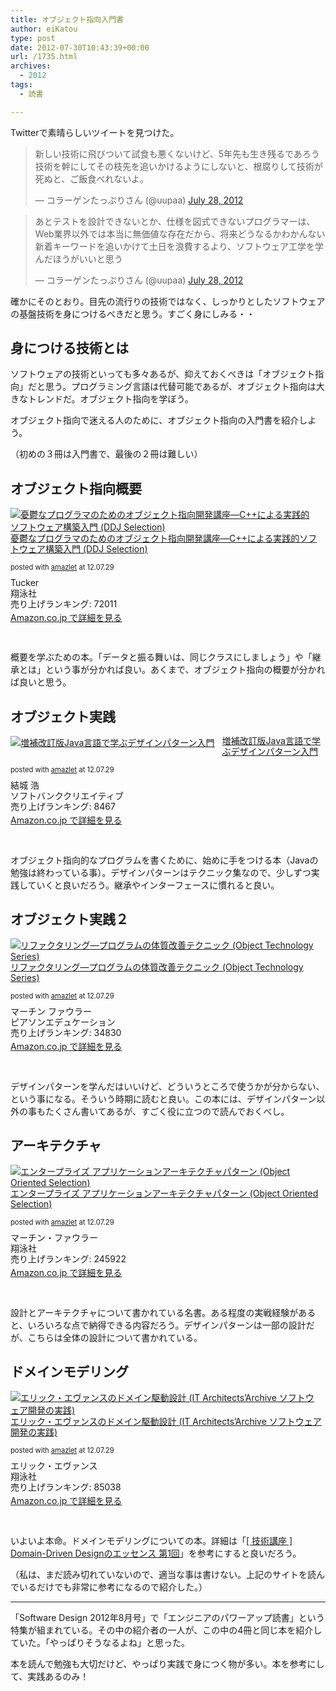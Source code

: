 ```yaml
---
title: オブジェクト指向入門書
author: eiKatou
type: post
date: 2012-07-30T10:43:39+00:00
url: /1735.html
archives:
  - 2012
tags:
  - 読書

---
```

Twitterで素晴らしいツイートを見つけた。

<!--more-->

<blockquote class="twitter-tweet" width="550">
  <p>
    新しい技術に飛びついて試食も悪くないけど、5年先も生き残るであろう技術を幹にしてその枝先を追いかけるようにしないと、根腐りして技術が死ぬと、ご飯食べれないよ。
  </p>
  
  <p>
    &mdash; コラーゲンたっぷりさん (@uupaa) <a href="https://twitter.com/uupaa/statuses/229212538020196352">July 28, 2012</a>
  </p>
</blockquote>



<blockquote class="twitter-tweet" width="550">
  <p>
    あとテストを設計できないとか、仕様を図式できないプログラマーは、Web業界以外では本当に無価値な存在だから、将来どうなるかわかんない新着キーワードを追いかけて土日を浪費するより、ソフトウェア工学を学んだほうがいいと思う
  </p>
  
  <p>
    &mdash; コラーゲンたっぷりさん (@uupaa) <a href="https://twitter.com/uupaa/statuses/229213579717521408">July 28, 2012</a>
  </p>
</blockquote>



確かにそのとおり。目先の流行りの技術ではなく、しっかりとしたソフトウェアの基盤技術を身につけるべきだと思う。すごく身にしみる・・

## 身につける技術とは

ソフトウェアの技術といっても多々あるが、抑えておくべきは「オブジェクト指向」だと思う。プログラミング言語は代替可能であるが、オブジェクト指向は大きなトレンドだ。オブジェクト指向を学ぼう。
  
オブジェクト指向で迷える人のために、オブジェクト指向の入門書を紹介しよう。
  
（初めの３冊は入門書で、最後の２冊は難しい）

<!--more-->

## オブジェクト指向概要

<div class="amazlet-box" style="margin-bottom:0px;">
  <div class="amazlet-image" style="float:left;margin:0px 12px 1px 0px;">
    <a href="http://www.amazon.co.jp/exec/obidos/ASIN/4881356194/eikatou-22/ref=nosim/" name="amazletlink" target="_blank"><img src="http://ecx.images-amazon.com/images/I/613VSGX380L._SL160_.jpg" alt="憂鬱なプログラマのためのオブジェクト指向開発講座―C++による実践的ソフトウェア構築入門 (DDJ Selection)" style="border: none;" /></a>
  </div>
  
  <div class="amazlet-info" style="line-height:120%; margin-bottom: 10px">
    <div class="amazlet-name" style="margin-bottom:10px;line-height:120%">
      <a href="http://www.amazon.co.jp/exec/obidos/ASIN/4881356194/eikatou-22/ref=nosim/" name="amazletlink" target="_blank">憂鬱なプログラマのためのオブジェクト指向開発講座―C++による実践的ソフトウェア構築入門 (DDJ Selection)</a></p> 
      <div class="amazlet-powered-date" style="font-size:80%;margin-top:5px;line-height:120%">
        posted with <a href="http://www.amazlet.com/browse/ASIN/4881356194/eikatou-22/ref=nosim/" title="憂鬱なプログラマのためのオブジェクト指向開発講座―C++による実践的ソフトウェア構築入門 (DDJ Selection)" target="_blank">amazlet</a> at 12.07.29
      </div>
    </div>
    <div class="amazlet-detail">
      Tucker <br />翔泳社 <br />売り上げランキング: 72011
    </div>
    <div class="amazlet-sub-info" style="float: left;">
      <div class="amazlet-link" style="margin-top:5px;margin-bottom:30px">
        <a href="http://www.amazon.co.jp/exec/obidos/ASIN/4881356194/eikatou-22/ref=nosim/" name="amazletlink" target="_blank">Amazon.co.jp で詳細を見る</a>
      </div>
    </div>
  </div>
  <div class="amazlet-footer" style="clear: left">
  </div>
</div>

概要を学ぶための本。「データと振る舞いは、同じクラスにしましょう」や「継承とは」という事が分かれば良い。あくまで、オブジェクト指向の概要が分かれば良いと思う。

## オブジェクト実践

<div class="amazlet-box" style="margin-bottom:0px;">
  <div class="amazlet-image" style="float:left;margin:0px 12px 1px 0px;">
    <a href="http://www.amazon.co.jp/exec/obidos/ASIN/4797327030/eikatou-22/ref=nosim/" name="amazletlink" target="_blank"><img src="http://ecx.images-amazon.com/images/I/51k0udCitAL._SL160_.jpg" alt="増補改訂版Java言語で学ぶデザインパターン入門" style="border: none;" /></a>
  </div>
  <div class="amazlet-info" style="line-height:120%; margin-bottom: 10px">
    <div class="amazlet-name" style="margin-bottom:10px;line-height:120%">
      <a href="http://www.amazon.co.jp/exec/obidos/ASIN/4797327030/eikatou-22/ref=nosim/" name="amazletlink" target="_blank">増補改訂版Java言語で学ぶデザインパターン入門</a></p> 
      <div class="amazlet-powered-date" style="font-size:80%;margin-top:5px;line-height:120%">
        posted with <a href="http://www.amazlet.com/browse/ASIN/4797327030/eikatou-22/ref=nosim/" title="増補改訂版Java言語で学ぶデザインパターン入門" target="_blank">amazlet</a> at 12.07.29
      </div>
    </div>
    <div class="amazlet-detail">
      結城 浩 <br />ソフトバンククリエイティブ <br />売り上げランキング: 8467
    </div>
    <div class="amazlet-sub-info" style="float: left;">
      <div class="amazlet-link" style="margin-top: 5px;margin-bottom:30px">
        <a href="http://www.amazon.co.jp/exec/obidos/ASIN/4797327030/eikatou-22/ref=nosim/" name="amazletlink" target="_blank">Amazon.co.jp で詳細を見る</a>
      </div>
    </div>
  </div>
  <div class="amazlet-footer" style="clear: left">
  </div>
</div>

オブジェクト指向的なプログラムを書くために、始めに手をつける本（Javaの勉強は終わっている事）。デザインパターンはテクニック集なので、少しずつ実践していくと良いだろう。継承やインターフェースに慣れると良い。

## オブジェクト実践２

<div class="amazlet-box" style="margin-bottom:0px;">
  <div class="amazlet-image" style="float:left;margin:0px 12px 1px 0px;">
    <a href="http://www.amazon.co.jp/exec/obidos/ASIN/4894712288/eikatou-22/ref=nosim/" name="amazletlink" target="_blank"><img src="http://ecx.images-amazon.com/images/I/51885S48YPL._SL160_.jpg" alt="リファクタリング―プログラムの体質改善テクニック (Object Technology Series)" style="border: none;" /></a>
  </div>
  <div class="amazlet-info" style="line-height:120%; margin-bottom: 10px">
    <div class="amazlet-name" style="margin-bottom:10px;line-height:120%">
      <a href="http://www.amazon.co.jp/exec/obidos/ASIN/4894712288/eikatou-22/ref=nosim/" name="amazletlink" target="_blank">リファクタリング―プログラムの体質改善テクニック (Object Technology Series)</a></p> 
      <div class="amazlet-powered-date" style="font-size:80%;margin-top:5px;line-height:120%">
        posted with <a href="http://www.amazlet.com/browse/ASIN/4894712288/eikatou-22/ref=nosim/" title="リファクタリング―プログラムの体質改善テクニック (Object Technology Series)" target="_blank">amazlet</a> at 12.07.29
      </div>
    </div>
    <div class="amazlet-detail">
      マーチン ファウラー <br />ピアソンエデュケーション <br />売り上げランキング: 34830
    </div>
    <div class="amazlet-sub-info" style="float: left;">
      <div class="amazlet-link" style="margin-top: 5px;margin-bottom:30px">
        <a href="http://www.amazon.co.jp/exec/obidos/ASIN/4894712288/eikatou-22/ref=nosim/" name="amazletlink" target="_blank">Amazon.co.jp で詳細を見る</a>
      </div>
    </div>
  </div>
  
  <div class="amazlet-footer" style="clear: left">
  </div>
</div>

デザインパターンを学んだはいいけど、どういうところで使うかが分からない、という事になる。そういう時期に読むと良い。この本には、デザインパターン以外の事もたくさん書いてあるが、すごく役に立つので読んでおくべし。

## アーキテクチャ

<div class="amazlet-box" style="margin-bottom:0px;">
  <div class="amazlet-image" style="float:left;margin:0px 12px 1px 0px;">
    <a href="http://www.amazon.co.jp/exec/obidos/ASIN/4798105538/eikatou-22/ref=nosim/" name="amazletlink" target="_blank"><img src="http://ecx.images-amazon.com/images/I/51TVM1CFHKL._SL160_.jpg" alt="エンタープライズ アプリケーションアーキテクチャパターン (Object Oriented Selection)" style="border: none;" /></a>
  </div>
  <div class="amazlet-info" style="line-height:120%; margin-bottom: 10px">
    <div class="amazlet-name" style="margin-bottom:10px;line-height:120%">
      <a href="http://www.amazon.co.jp/exec/obidos/ASIN/4798105538/eikatou-22/ref=nosim/" name="amazletlink" target="_blank">エンタープライズ アプリケーションアーキテクチャパターン (Object Oriented Selection)</a></p> 
      <div class="amazlet-powered-date" style="font-size:80%;margin-top:5px;line-height:120%">
        posted with <a href="http://www.amazlet.com/browse/ASIN/4798105538/eikatou-22/ref=nosim/" title="エンタープライズ アプリケーションアーキテクチャパターン (Object Oriented Selection)" target="_blank">amazlet</a> at 12.07.29
      </div>
    </div>
    <div class="amazlet-detail">
      マーチン・ファウラー <br />翔泳社 <br />売り上げランキング: 245922
    </div>
    <div class="amazlet-sub-info" style="float: left;">
      <div class="amazlet-link" style="margin-top: 5px;margin-bottom:30px">
        <a href="http://www.amazon.co.jp/exec/obidos/ASIN/4798105538/eikatou-22/ref=nosim/" name="amazletlink" target="_blank">Amazon.co.jp で詳細を見る</a>
      </div>
    </div>
  </div>
  <div class="amazlet-footer" style="clear: left">
  </div>
</div>

設計とアーキテクチャについて書かれている名書。ある程度の実戦経験があると、いろいろな点で納得できる内容だろう。デザインパターンは一部の設計だが、こちらは全体の設計について書かれている。

## ドメインモデリング

<div class="amazlet-box" style="margin-bottom:0px;">
  <div class="amazlet-image" style="float:left;margin:0px 12px 1px 0px;">
    <a href="http://www.amazon.co.jp/exec/obidos/ASIN/4798121967/eikatou-22/ref=nosim/" name="amazletlink" target="_blank"><img src="http://ecx.images-amazon.com/images/I/51f7WXHJYCL._SL160_.jpg" alt="エリック・エヴァンスのドメイン駆動設計 (IT Architects’Archive ソフトウェア開発の実践)" style="border: none;" /></a>
  </div>
  <div class="amazlet-info" style="line-height:120%; margin-bottom: 10px">
    <div class="amazlet-name" style="margin-bottom:10px;line-height:120%">
      <a href="http://www.amazon.co.jp/exec/obidos/ASIN/4798121967/eikatou-22/ref=nosim/" name="amazletlink" target="_blank">エリック・エヴァンスのドメイン駆動設計 (IT Architects’Archive ソフトウェア開発の実践)</a></p> 
      <div class="amazlet-powered-date" style="font-size:80%;margin-top:5px;line-height:120%">
        posted with <a href="http://www.amazlet.com/browse/ASIN/4798121967/eikatou-22/ref=nosim/" title="エリック・エヴァンスのドメイン駆動設計 (IT Architects’Archive ソフトウェア開発の実践)" target="_blank">amazlet</a> at 12.07.29
      </div>
    </div>
    <div class="amazlet-detail">
      エリック・エヴァンス <br />翔泳社 <br />売り上げランキング: 85038
    </div>
    <div class="amazlet-sub-info" style="float: left;">
      <div class="amazlet-link" style="margin-top: 5px;margin-bottom:30px">
        <a href="http://www.amazon.co.jp/exec/obidos/ASIN/4798121967/eikatou-22/ref=nosim/" name="amazletlink" target="_blank">Amazon.co.jp で詳細を見る</a>
      </div>
    </div>
  </div>
  <div class="amazlet-footer" style="clear: left">
  </div>
</div>

いよいよ本命。ドメインモデリングについての本。詳細は「[[ 技術講座 ] Domain-Driven Designのエッセンス 第1回][1]」を参考にすると良いだろう。
  
（私は、まだ読み切れていないので、適当な事は書けない。上記のサイトを読んでいるだけでも非常に参考になるので紹介した。）

* * *

「Software Design 2012年8月号」で「エンジニアのパワーアップ読書」という特集が組まれている。その中の紹介者の一人が、この中の4冊と同じ本を紹介していた。「やっぱりそうなるよね」と思った。

本を読んで勉強も大切だけど、やっぱり実践で身につく物が多い。本を参考にして、実践あるのみ！

 [1]: http://www.ogis-ri.co.jp/otc/hiroba/technical/DDDEssence/chap1.html
